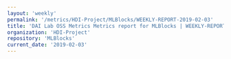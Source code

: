 ```yaml
---
layout: 'weekly'
permalink: '/metrics/HDI-Project/MLBlocks/WEEKLY-REPORT-2019-02-03'
title: 'DAI Lab OSS Metrics Metrics report for MLBlocks | WEEKLY-REPORT-2019-02-03'
organization: 'HDI-Project'
repository: 'MLBlocks'
current_date: '2019-02-03'
---
```

